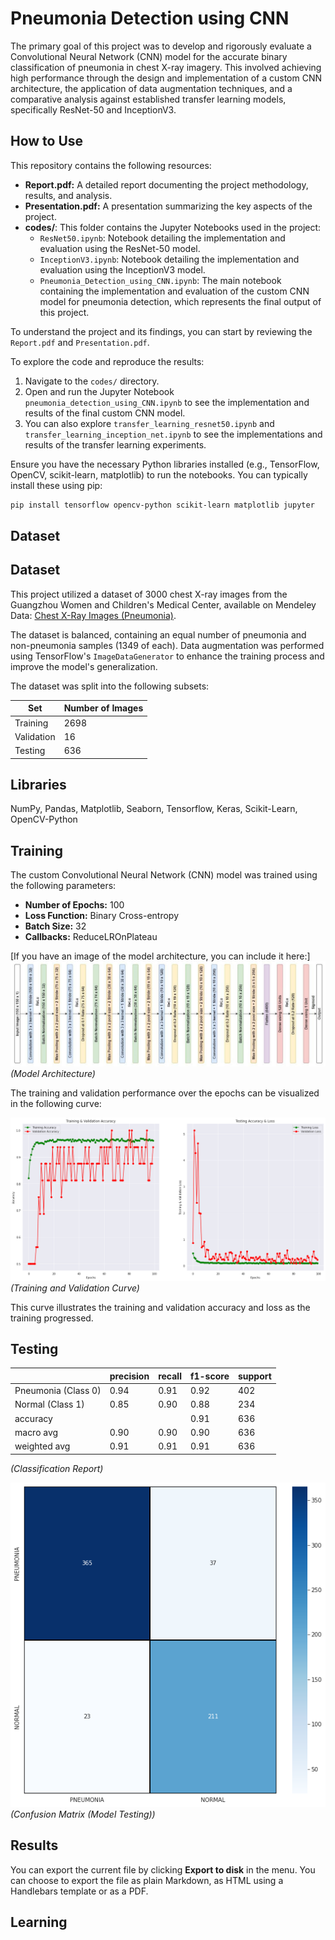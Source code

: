 # Pneumonia Detection using CNN

The primary goal of this project was to develop and rigorously evaluate a Convolutional Neural Network (CNN) model for the accurate binary classification of pneumonia in chest X-ray imagery. This involved achieving high performance through the design and implementation of a custom CNN architecture, the application of data augmentation techniques, and a comparative analysis against established transfer learning models, specifically ResNet-50 and InceptionV3.

## How to Use

This repository contains the following resources:

* **Report.pdf:** A detailed report documenting the project methodology, results, and analysis.
* **Presentation.pdf:** A presentation summarizing the key aspects of the project.
* **codes/**: This folder contains the Jupyter Notebooks used in the project:
    * `ResNet50.ipynb`: Notebook detailing the implementation and evaluation using the ResNet-50 model.
    * `InceptionV3.ipynb`: Notebook detailing the implementation and evaluation using the InceptionV3 model.
    * `Pneumonia_Detection_using_CNN.ipynb`: The main notebook containing the implementation and evaluation of the custom CNN model for pneumonia detection, which represents the final output of this project.

To understand the project and its findings, you can start by reviewing the `Report.pdf` and `Presentation.pdf`.

To explore the code and reproduce the results:

1.  Navigate to the `codes/` directory.
2.  Open and run the Jupyter Notebook `pneumonia_detection_using_CNN.ipynb` to see the implementation and results of the final custom CNN model.
3.  You can also explore `transfer_learning_resnet50.ipynb` and `transfer_learning_inception_net.ipynb` to see the implementations and results of the transfer learning experiments.

Ensure you have the necessary Python libraries installed (e.g., TensorFlow, OpenCV, scikit-learn, matplotlib) to run the notebooks. You can typically install these using pip:

```bash
pip install tensorflow opencv-python scikit-learn matplotlib jupyter
```

## Dataset


## Dataset

This project utilized a dataset of 3000 chest X-ray images from the Guangzhou Women and Children's Medical Center, available on Mendeley Data: [Chest X-Ray Images (Pneumonia)](https://data.mendeley.com/datasets/rscbjbr9sj/2).

The dataset is balanced, containing an equal number of pneumonia and non-pneumonia samples (1349 of each). Data augmentation was performed using TensorFlow's `ImageDataGenerator` to enhance the training process and improve the model's generalization.

The dataset was split into the following subsets:

| Set        | Number of Images |
|------------|------------------|
| Training   | 2698             |
| Validation | 16               |
| Testing    | 636              |

## Libraries

NumPy, Pandas, Matplotlib, Seaborn, Tensorflow, Keras, Scikit-Learn, OpenCV-Python


## Training

The custom Convolutional Neural Network (CNN) model was trained using the following parameters:

* **Number of Epochs:** 100
* **Loss Function:** Binary Cross-entropy
* **Batch Size:** 32
* **Callbacks:** ReduceLROnPlateau

[If you have an image of the model architecture, you can include it here:]
![Model Architecture](Pneumonia_CNN_Model.jpeg)
*(Model Architecture)*

The training and validation performance over the epochs can be visualized in the following curve:

![Training and Validation Curve](Training_Validation_Curve.jpeg)
*(Training and Validation Curve)*

This curve illustrates the training and validation accuracy and loss as the training progressed.

## Testing

   || precision | recall | f1-score | support |
   |--|--|--|--|--|
   | Pneumonia (Class 0) | 0.94 | 0.91 | 0.92 | 402 |
   | Normal (Class 1) | 0.85 | 0.90 | 0.88 | 234 |
   | accuracy ||| 0.91 | 636 |
   | macro avg | 0.90 | 0.90 | 0.90 | 636 |
   | weighted avg | 0.91 | 0.91 | 0.91 | 636 |
   
   *(Classification Report)*

   ![Confusion Matrix](Confusion_Matrix.png)
   *(Confusion Matrix (Model Testing))*

## Results

You can export the current file by clicking **Export to disk** in the menu. You can choose to export the file as plain Markdown, as HTML using a Handlebars template or as a PDF.

## Learning
